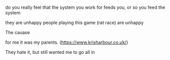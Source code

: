 do you really feel that the system you work for feeds you, or so you feed the system


they are unhappy
people playing this game (rat race) are unhappy


The cauase

for me it was my parents. (https://www.krisharbour.co.uk/)

They hate it, but still wanted me to go all in
